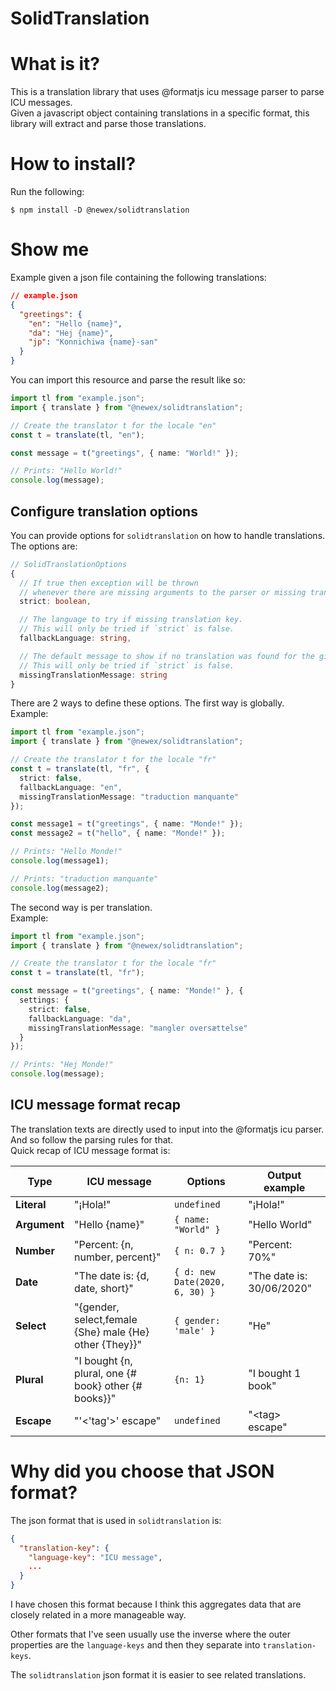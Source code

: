 # SolidTranslation

# What is it?

This is a translation library that uses @formatjs icu message parser to parse ICU messages.  
Given a javascript object containing translations in a specific format, this library will extract and parse those translations.

# How to install?
Run the following:

```console
$ npm install -D @newex/solidtranslation
```

# Show me
Example given a json file containing the following translations:

```json
// example.json
{
  "greetings": {
    "en": "Hello {name}",
    "da": "Hej {name}",
    "jp": "Konnichiwa {name}-san"
  }
}
```

You can import this resource and parse the result like so:

```typescript
import tl from "example.json";
import { translate } from "@newex/solidtranslation";

// Create the translator t for the locale "en"
const t = translate(tl, "en");

const message = t("greetings", { name: "World!" });

// Prints: "Hello World!"
console.log(message);
```

## Configure translation options
You can provide options for `solidtranslation` on how to handle translations.  
The options are:

```typescript
// SolidTranslationOptions
{
  // If true then exception will be thrown
  // whenever there are missing arguments to the parser or missing translation keys.
  strict: boolean,

  // The language to try if missing translation key.
  // This will only be tried if `strict` is false.
  fallbackLanguage: string,

  // The default message to show if no translation was found for the given key.
  // This will only be tried if `strict` is false.
  missingTranslationMessage: string
}
```


There are 2 ways to define these options. The first way is globally.  
Example:

```typescript
import tl from "example.json";
import { translate } from "@newex/solidtranslation";

// Create the translator t for the locale "fr"
const t = translate(tl, "fr", {
  strict: false,
  fallbackLanguage: "en",
  missingTranslationMessage: "traduction manquante"
});

const message1 = t("greetings", { name: "Monde!" });
const message2 = t("hello", { name: "Monde!" });

// Prints: "Hello Monde!"
console.log(message1);

// Prints: "traduction manquante"
console.log(message2);
```

The second way is per translation.  
Example:

```typescript
import tl from "example.json";
import { translate } from "@newex/solidtranslation";

// Create the translator t for the locale "fr"
const t = translate(tl, "fr");

const message = t("greetings", { name: "Monde!" }, {
  settings: {
    strict: false,
    fallbackLanguage: "da",
    missingTranslationMessage: "mangler oversættelse"
  }
});

// Prints: "Hej Monde!"
console.log(message);
```

## ICU message format recap
The translation texts are directly used to input into the @formatjs icu parser. And so follow the parsing rules for that.  
Quick recap of ICU message format is:

| Type          | ICU message      | Options             | Output example |
|---------------|------------------|---------------------|----------------|
|**Literal**    | "¡Hola!"         | `undefined`         | "¡Hola!"       |
|**Argument**   | "Hello {name}"   | `{ name: "World" }` | "Hello World"  |
|**Number**     | "Percent: {n, number, percent}"   | `{ n: 0.7 }` | "Percent: 70%"  |
|**Date**       | "The date is: {d, date, short}"   | `{ d: new Date(2020, 6, 30) }` | "The date is: 30/06/2020"  |
|**Select**     | "{gender, select,female {She} male {He} other {They}}"   | `{ gender: 'male' }` | "He"  |
|**Plural**     | "I bought {n, plural, one {# book} other {# books}}"   | `{n: 1}` | "I bought 1 book" |
|**Escape**     | "'<'tag'>' escape"   | `undefined` | "\<tag\> escape"  |

# Why did you choose that JSON format?

The json format that is used in `solidtranslation` is:

```json
{
  "translation-key": {
    "language-key": "ICU message",
    ...
  }
}
```

I have chosen this format because I think this aggregates data that are closely related in a more manageable way.  

Other formats that I've seen usually use the inverse where the outer properties are the `language-keys` and then they separate into `translation-keys`.

The `solidtranslation` json format it is easier to see related translations.
